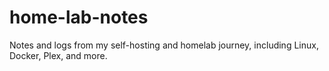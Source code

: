 # home-lab-notes
Notes and logs from my self-hosting and homelab journey, including Linux, Docker, Plex, and more.
